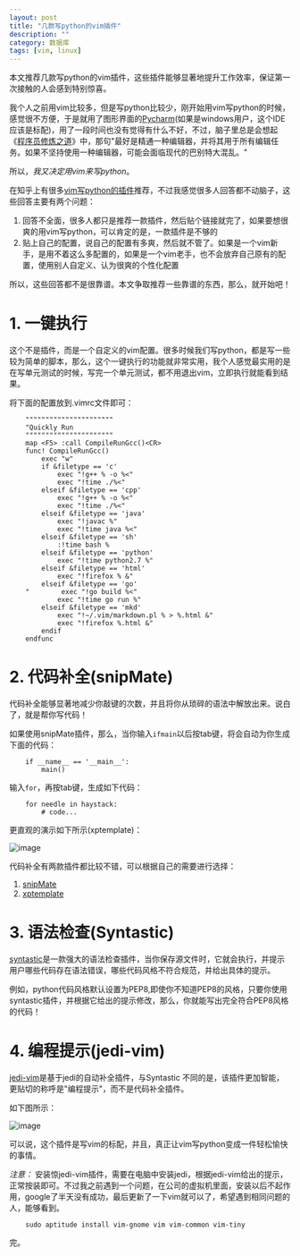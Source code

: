 ```yaml
---
layout: post
title: "几款写python的vim插件"
description: ""
category: 数据库
tags: [vim, linux]
---
```


本文推荐几款写python的vim插件，这些插件能够显著地提升工作效率，保证第一次接触的人会感到特别惊喜。

我个人之前用vim比较多，但是写python比较少，刚开始用vim写python的时候，感觉很不方便，于是就用了图形界面的[Pycharm][1](如果是windows用户，这个IDE应该是标配)，用了一段时间也没有觉得有什么不好，不过，脑子里总是会想起《[程序员修炼之道][2]》中，那句"最好是精通一种编辑器，并将其用于所有编辑任务。如果不坚持使用一种编辑器，可能会面临现代的巴别特大混乱。"

所以，*我又决定用vim来写python*。

在知乎上有很多[vim写python的插件][3]推荐，不过我感觉很多人回答都不动脑子，这些回答主要有两个问题：

1. 回答不全面，很多人都只是推荐一款插件，然后贴个链接就完了，如果要想很爽的用vim写python，可以肯定的是，一款插件是不够的
2. 贴上自己的配置，说自己的配置有多爽，然后就不管了。如果是一个vim新手，是用不着这么多配置的，如果是一个vim老手，也不会放弃自己原有的配置，使用别人自定义、认为很爽的个性化配置

所以，这些回答都不是很靠谱。本文争取推荐一些靠谱的东西，那么，就开始吧！

# 1. 一键执行

这个不是插件，而是一个自定义的vim配置。很多时候我们写python，都是写一些较为简单的脚本，那么，这个一键执行的功能就非常实用，我个人感觉最实用的是在写单元测试的时候，写完一个单元测试，都不用退出vim，立即执行就能看到结果。

将下面的配置放到.vimrc文件即可：


        """"""""""""""""""""""
        "Quickly Run
        """"""""""""""""""""""
        map <F5> :call CompileRunGcc()<CR>
        func! CompileRunGcc()
            exec "w"
            if &filetype == 'c'
                exec "!g++ % -o %<"
                exec "!time ./%<"
            elseif &filetype == 'cpp'
                exec "!g++ % -o %<"
                exec "!time ./%<"
            elseif &filetype == 'java'
                exec "!javac %"
                exec "!time java %<"
            elseif &filetype == 'sh'
                :!time bash %
            elseif &filetype == 'python'
                exec "!time python2.7 %"
            elseif &filetype == 'html'
                exec "!firefox % &"
            elseif &filetype == 'go'
        "        exec "!go build %<"
                exec "!time go run %"
            elseif &filetype == 'mkd'
                exec "!~/.vim/markdown.pl % > %.html &"
                exec "!firefox %.html &"
            endif
        endfunc



# 2. 代码补全(snipMate)

代码补全能够显著地减少你敲键的次数，并且将你从琐碎的语法中解放出来。说白了，就是帮你写代码！

如果使用snipMate插件，那么，当你输入`ifmain`以后按tab键，将会自动为你生成下面的代码：


        if __name__ == '__main__':
            main()

输入`for`，再按tab键，生成如下代码：


        for needle in haystack:
            # code...

更直观的演示如下所示(xptemplate)：

![image](/cn/image/py-class-def.gif "xptemplate")

代码补全有两款插件都比较不错，可以根据自己的需要进行选择：

1. [snipMate][4]
2. [xptemplate][5]

# 3. 语法检查(Syntastic)

[syntastic][6]是一款强大的语法检查插件，当你保存源文件时，它就会执行，并提示用户哪些代码存在语法错误，哪些代码风格不符合规范，并给出具体的提示。

例如，python代码风格默认设置为PEP8,即使你不知道PEP8的风格，只要你使用syntastic插件，并根据它给出的提示修改，那么，你就能写出完全符合PEP8风格的代码！


# 4. 编程提示(jedi-vim)

[jedi-vim][7]是基于jedi的自动补全插件，与Syntastic
不同的是，该插件更加智能，更贴切的称呼是"编程提示"，而不是代码补全插件。

如下图所示：


![image](/cn/image/jedi-vim.png "jedi-vim")

可以说，这个插件是写vim的标配，并且，真正让vim写python变成一件轻松愉快的事情。

*注意：* 安装惊jedi-vim插件，需要在电脑中安装jedi，根据jedi-vim给出的提示，正常按装即可。不过我之前遇到一个问题，在公司的虚拟机里面，安装以后不起作用，google了半天没有成功，最后更新了一下vim就可以了，希望遇到相同问题的人，能够看到。


        sudo aptitude install vim-gnome vim vim-common vim-tiny


完。

[1]: https://www.jetbrains.com/pycharm/
[2]: http://book.douban.com/subject/1152111/
[3]: http://www.zhihu.com/question/19655689
[4]: https://github.com/garbas/vim-snipmate
[5]: https://github.com/drmingdrmer/xptemplate
[6]: https://github.com/scrooloose/syntastic
[7]: https://github.com/davidhalter/jedi-vim
